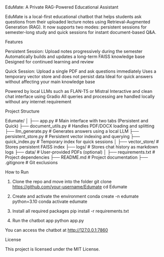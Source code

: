 EduMate: A Private RAG-Powered Educational Assistant

EduMate is a local-first educational chatbot that helps students ask questions from their uploaded lecture notes using Retrieval-Augmented Generation (RAG). It now supports two modes: persistent sessions for semester-long study and quick sessions for instant document-based Q&A.

Features

Persistent Session:
Upload notes progressively during the semester
Automatically builds and updates a long-term FAISS knowledge base
Designed for continued learning and review

Quick Session:
Upload a single PDF and ask questions immediately
Uses a temporary vector store and does not persist data
Ideal for quick answers without affecting your main knowledge base

Powered by local LLMs such as FLAN-T5 or Mistral
Interactive and clean chat interface using Gradio
All queries and processing are handled locally without any internet requirement

Project Structure

Edumate/
│
├── app.py                 # Main interface with two tabs (Persistent and Quick)
├── document_utils.py      # Handles PDF/DOCX loading and splitting
├── llm_generate.py        # Generates answers using a local LLM
├── persistent_store.py    # Persistent vector indexing and querying
├── quick_index.py         # Temporary index for quick sessions
│
├── vector_store/          # Stores persistent FAISS index
├── logs/                  # Stores chat history as markdown logs
├── data/                  # User-provided PDFs (optional)
│
├── requirements.txt       # Project dependencies
├── README.md              # Project documentation
├── .gitignore             # Git exclusions

How to Run

1. Clone the repo and move into the folder
   git clone https://github.com/your-username/Edumate
   cd Edumate

2. Create and activate the environment
   conda create -n edumate python=3.10
   conda activate edumate

3. Install all required packages
   pip install -r requirements.txt

4. Run the chatbot app
   python app.py

You can access the chatbot at http://127.0.0.1:7860

License

This project is licensed under the MIT License.